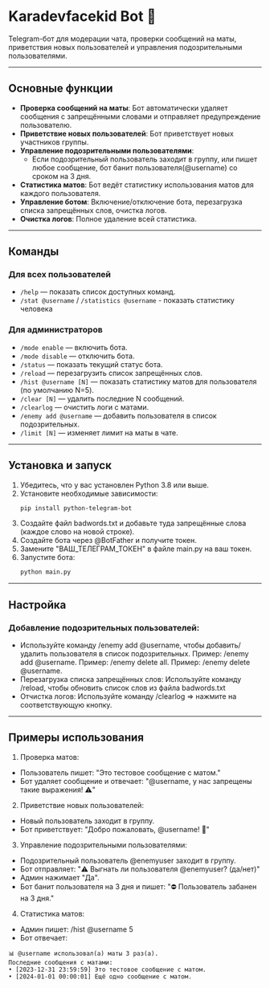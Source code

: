 # Karadevfacekid Bot 🤖

Telegram-бот для модерации чата, проверки сообщений на маты, приветствия новых пользователей и управления подозрительными пользователями.

---
## Основные функции

- **Проверка сообщений на маты**: Бот автоматически удаляет сообщения с запрещёнными словами и отправляет предупреждение пользователю.
- **Приветствие новых пользователей**: Бот приветствует новых участников группы.
- **Управление подозрительными пользователями**:
  - Если подозрительный пользователь заходит в группу, или пишет любое сообщение, бот банит пользователя(@username) со сроком на 3 дня.
- **Статистика матов**: Бот ведёт статистику использования матов для каждого пользователя.
- **Управление ботом**: Включение/отключение бота, перезагрузка списка запрещённых слов, очистка логов.
- **Очистка логов**: Полное удаление всей статистика.

---
## Команды

### Для всех пользователей
- `/help` — показать список доступных команд.
- `/stat @username` / `/statistics @username` - показать статистику человека

### Для администраторов
- `/mode enable` — включить бота.
- `/mode disable` — отключить бота.
- `/status` — показать текущий статус бота.
- `/reload` — перезагрузить список запрещённых слов.
- `/hist @username [N]` — показать статистику матов для пользователя (по умолчанию N=5).
- `/clear [N]` — удалить последние N сообщений.
- `/clearlog` — очистить логи с матами.
- `/enemy add @username` — добавить пользователя в список подозрительных.
- `/limit [N]` — изменяет лимит на маты в чате.
---
## Установка и запуск

1. Убедитесь, что у вас установлен Python 3.8 или выше.
2. Установите необходимые зависимости:
   ```bash
   pip install python-telegram-bot
   ```
3. Создайте файл badwords.txt и добавьте туда запрещённые слова (каждое слово на новой строке).
4. Создайте бота через @BotFather и получите токен.
5. Замените "ВАШ_ТЕЛЕГРАМ_ТОКЕН" в файле main.py на ваш токен.
6. Запустите бота:
   ```bash
   python main.py
   ```
---

## Настройка

### Добавление подозрительных пользователей:
- Используйте команду /enemy add @username, чтобы добавить/удалить пользователя в список подозрительных. 
Пример: /enemy add @username.
Пример: /enemy delete all.
Пример: /enemy delete @username.
- Перезагрузка списка запрещённых слов:
Используйте команду /reload, чтобы обновить список слов из файла badwords.txt
- Отчистка логов:
Используйте команду /clearlog => нажмите на соответствующую кнопку.

---
## Примеры использования
1. Проверка матов:
- Пользователь пишет: "Это тестовое сообщение с матом."
- Бот удаляет сообщение и отвечает: "@username, у нас запрещены такие выражения! ⚠️"
2. Приветствие новых пользователей:
- Новый пользователь заходит в группу.
- Бот приветствует: "Добро пожаловать, @username! 🎉"
3. Управление подозрительными пользователями:
- Подозрительный пользователь @enemyuser заходит в группу.
- Бот отправляет: "⚠️ Выгнать ли пользователя @enemyuser? (да/нет)"
- Админ нажимает "Да".
- Бот банит пользователя на 3 дня и пишет: "⛔ Пользователь забанен на 3 дня."
4. Статистика матов:
- Админ пишет: /hist @username 5
- Бот отвечает:
````
📊 @username использовал(а) маты 3 раз(а).
Последние сообщения с матами:
• [2023-12-31 23:59:59] Это тестовое сообщение с матом.
• [2024-01-01 00:00:01] Ещё одно сообщение с матом.
````
